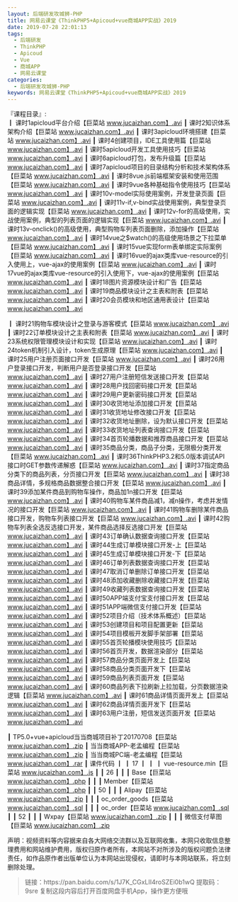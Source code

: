 ```yaml
---
layout: 后端研发攻城狮-PHP
title: 网易云课堂《ThinkPHP5+Apicoud+vue商城APP实战》2019
date: 2019-07-28 22:01:13
tags:
  - 后端研发
  - ThinkPHP
  - Apicoud
  - Vue
  - 商城APP
  - 网易云课堂
categories:
  - 后端研发攻城狮-PHP
keywords: 网易云课堂《ThinkPHP5+Apicoud+vue商城APP实战》2019
---
```

『课程目录』:  
┃  课时1apicloud平台介绍【巨菜站 www.jucaizhan.com】.avi
┃  课时2知识体系架构介绍【巨菜站 www.jucaizhan.com】.avi
┃  课时3apicloud环境搭建【巨菜站 www.jucaizhan.com】.avi
┃  课时4创建项目，IDE工具使用篇【巨菜站 www.jucaizhan.com】.avi
┃  课时5apicloud开发工具使用技巧【巨菜站 www.jucaizhan.com】.avi
┃  课时6apicloud打包，发布升级篇【巨菜站 www.jucaizhan.com】.avi
┃  课时7apicloud项目的目录结构分析和技术架构体系【巨菜站 www.jucaizhan.com】.avi
┃  课时8vue.js前端框架安装和使用范围【巨菜站 www.jucaizhan.com】.avi
┃  课时9vue各种基础指令使用技巧【巨菜站 www.jucaizhan.com】.avi
┃  课时10v-model实际使用案例，开发登录页面【巨菜站 www.jucaizhan.com】.avi
┃  课时11v-if,v-bind实战使用案例，典型登录页面的逻辑实现【巨菜站 www.jucaizhan.com】.avi
┃  课时12v-for的高级使用，实战使用案例，典型的列表页面的逻辑实现【巨菜站 www.jucaizhan.com】.avi
┃  课时13v-onclick()的高级使用，典型购物车列表页面删除，添加操作【巨菜站 www.jucaizhan.com】.avi
┃  课时14vue之$watch()的高级使用场景之下拉菜单【巨菜站 www.jucaizhan.com】.avi
┃  课时15vue实现form表单绑定实际案例【巨菜站 www.jucaizhan.com】.avi
┃  课时16vue的ajax类库vue-resource的引入使用上，vue-ajax的使用案例【巨菜站 www.jucaizhan.com】.avi
┃  课时17vue的ajax类库vue-resource的引入使用下，vue-ajax的使用案例【巨菜站 www.jucaizhan.com】.avi
┃  课时18图片资源模块设计和广告【巨菜站 www.jucaizhan.com】.avi
┃  课时19商品模块设计之主表和附表【巨菜站 www.jucaizhan.com】.avi
┃  课时20会员模块和地区通用表设计【巨菜站 www.jucaizhan.com】.avi
<!-- more --> 
┃  课时21购物车模块设计之登录与游客模式【巨菜站 www.jucaizhan.com】.avi
┃  课时22订单模块设计之主表和附表【巨菜站 www.jucaizhan.com】.avi
┃  课时23系统权限管理模块设计和实现【巨菜站 www.jucaizhan.com】.avi
┃  课时24token机制引入设计，token生成原理【巨菜站 www.jucaizhan.com】.avi
┃  课时25用户注册页面接口开发【巨菜站 www.jucaizhan.com】.avi
┃  课时26用户登录接口开发，判断用户是否登录接口开发【巨菜站 www.jucaizhan.com】.avi
┃  课时27用户注册短信发送接口开发【巨菜站 www.jucaizhan.com】.avi
┃  课时28用户找回密码接口开发【巨菜站 www.jucaizhan.com】.avi
┃  课时29用户更新密码接口开发【巨菜站 www.jucaizhan.com】.avi
┃  课时30收货地址添加接口开发【巨菜站 www.jucaizhan.com】.avi
┃  课时31收货地址修改接口开发【巨菜站 www.jucaizhan.com】.avi
┃  课时32收货地址删除，设为默认接口开发【巨菜站 www.jucaizhan.com】.avi
┃  课时33收货地址列表查询接口开发【巨菜站 www.jucaizhan.com】.avi
┃  课时34首页轮播数据和推荐商品接口开发【巨菜站 www.jucaizhan.com】.avi
┃  课时35商品分类，商品子分类，无限极分类开发【巨菜站 www.jucaizhan.com】.avi
┃  课时36ThinkPHP3.2和5.0版本调试API接口时GET参数传递解惑【巨菜站 www.jucaizhan.com】.avi
┃  课时37指定商品分类下的商品列表，分页接口开发【巨菜站 www.jucaizhan.com】.avi
┃  课时38 商品详情，多规格商品数据整合接口开发【巨菜站 www.jucaizhan.com】.avi
┃  课时39添加某件商品到购物车操作，商品加1n接口开发【巨菜站 www.jucaizhan.com】.avi
┃  课时40购物车某件商品减1，减n操作，考虑并发情况的接口开发【巨菜站 www.jucaizhan.com】.avi
┃  课时41购物车删除某件商品接口开发，购物车列表接口开发【巨菜站 www.jucaizhan.com】.avi
┃  课时42购物车列表全选反选接口开发，某件商品选择反选接口开发【巨菜站 www.jucaizhan.com】.avi
┃  课时43订单确认数据查询接口开发【巨菜站 www.jucaizhan.com】.avi
┃  课时44生成订单模块接口开发-上【巨菜站 www.jucaizhan.com】.avi
┃  课时45生成订单模块接口开发-下【巨菜站 www.jucaizhan.com】.avi
┃  课时46订单列表数据查询接口开发【巨菜站 www.jucaizhan.com】.avi
┃  课时47取消订单删除订单接口开发【巨菜站 www.jucaizhan.com】.avi
┃  课时48添加收藏删除收藏接口开发【巨菜站 www.jucaizhan.com】.avi
┃  课时49收藏列表数据查询接口开发【巨菜站 www.jucaizhan.com】.avi
┃  课时50APP端支付宝支付接口开发【巨菜站 www.jucaizhan.com】.avi
┃  课时51APP端微信支付接口开发【巨菜站 www.jucaizhan.com】.avi
┃  课时52项目介绍（技术体系概述）【巨菜站 www.jucaizhan.com】.avi
┃  课时53创建项目和项目配置更新【巨菜站 www.jucaizhan.com】.avi
┃  课时54项目模板开发脚手架部署【巨菜站 www.jucaizhan.com】.avi
┃  课时55首页轮播模块使用技巧【巨菜站 www.jucaizhan.com】.avi
┃  课时56首页开发，数据渲染部分【巨菜站 www.jucaizhan.com】.avi
┃  课时57商品分类页面开发上【巨菜站 www.jucaizhan.com】.avi
┃  课时58商品分类页面开发下【巨菜站 www.jucaizhan.com】.avi
┃  课时59商品列表页面开发【巨菜站 www.jucaizhan.com】.avi
┃  课时60商品列表下拉刷新上拉加载，分页数据渲染逻辑【巨菜站 www.jucaizhan.com】.avi
┃  课时61商品详情页面开发上【巨菜站 www.jucaizhan.com】.avi
┃  课时62商品详情页面开发下【巨菜站 www.jucaizhan.com】.avi
┃  课时63用户注册，短信发送页面开发【巨菜站 www.jucaizhan.com】.avi


┃  TP5.0+vue+apicloud当当商城项目补丁20170708【巨菜站 www.jucaizhan.com】.zip
┃  当当商城APP-老孟编程【巨菜站 www.jucaizhan.com】.zip
┃  当当商城PC端-老孟编程【巨菜站 www.jucaizhan.com】.rar
┃  课件代码
┃  ┃  17
┃  ┃  ┃  vue-resource.min【巨菜站 www.jucaizhan.com】.js
┃  ┃  26
┃  ┃  ┃  Base【巨菜站 www.jucaizhan.com】.php
┃  ┃  ┃  Member【巨菜站 www.jucaizhan.com】.php
┃  ┃  50
┃  ┃  ┃  Alipay【巨菜站 www.jucaizhan.com】.zip
┃  ┃  ┃  oc_order_goods【巨菜站 www.jucaizhan.com】.sql
┃  ┃  ┃  oc_order【巨菜站 www.jucaizhan.com】.sql
┃  ┃  52
┃  ┃  ┃  Wxpay【巨菜站 www.jucaizhan.com】.zip
┃  ┃  ┃  微信支付草图【巨菜站 www.jucaizhan.com】.zip
<div class="post-copyright">
    <div class="post-copyright__author">
      <span class="post-copyright-meta">声明：视频资料等内容据来自各大网络交流群以及互联网收集，本网只收取信息整理费用和网站维护费用，版权归原作者所有，本网站不对所涉及的版权问题负法律责任，如作品原作者出版单位认为本网站出现侵权，请即时与本网站联系，将立刻删除处理。 </span>
    </div>
</div>

<blockquote class="blockquote-center">
链接：https://pan.baidu.com/s/1J7K_CGxLII4roSZEi0b1wQ 
提取码：9sre 
复制这段内容后打开百度网盘手机App，操作更方便哦
</blockquote>

